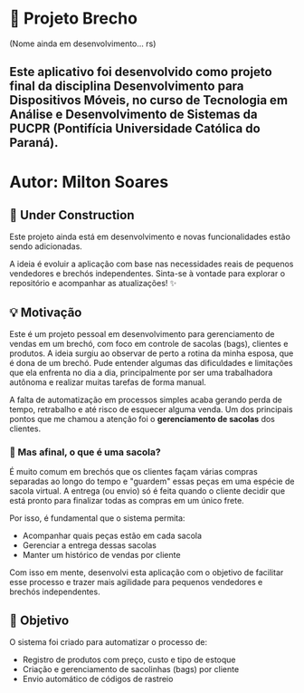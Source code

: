 # 🧵 Projeto Brecho
(Nome ainda em desenvolvimento... rs)

## Este aplicativo foi desenvolvido como projeto final da disciplina **Desenvolvimento para Dispositivos Móveis**, no curso de **Tecnologia em Análise e Desenvolvimento de Sistemas** da **PUCPR (Pontifícia Universidade Católica do Paraná)**.
# Autor: Milton Soares

## 🚧 Under Construction

Este projeto ainda está em desenvolvimento e novas funcionalidades estão sendo adicionadas.

A ideia é evoluir a aplicação com base nas necessidades reais de pequenos vendedores e brechós independentes. Sinta-se à vontade para explorar o repositório e acompanhar as atualizações! ✨


## 💡 Motivação

Este é um projeto pessoal em desenvolvimento para gerenciamento de vendas em um brechó, com foco em controle de sacolas (bags), clientes e produtos. A ideia surgiu ao observar de perto a rotina da minha esposa, que é dona de um brechó. Pude entender algumas das dificuldades e limitações que ela enfrenta no dia a dia, principalmente por ser uma trabalhadora autônoma e realizar muitas tarefas de forma manual.

A falta de automatização em processos simples acaba gerando perda de tempo, retrabalho e até risco de esquecer alguma venda. Um dos principais pontos que me chamou a atenção foi o **gerenciamento de sacolas** dos clientes.

### 👜 Mas afinal, o que é uma sacola?

É muito comum em brechós que os clientes façam várias compras separadas ao longo do tempo e "guardem" essas peças em uma espécie de sacola virtual. A entrega (ou envio) só é feita quando o cliente decidir que está pronto para finalizar todas as compras em um único frete.

Por isso, é fundamental que o sistema permita:

- Acompanhar quais peças estão em cada sacola
- Gerenciar a entrega dessas sacolas
- Manter um histórico de vendas por cliente

Com isso em mente, desenvolvi esta aplicação com o objetivo de facilitar esse processo e trazer mais agilidade para pequenos vendedores e brechós independentes.


## 🧠 Objetivo

O sistema foi criado para automatizar o processo de:

- Registro de produtos com preço, custo e tipo de estoque
- Criação e gerenciamento de sacolinhas (bags) por cliente
- Envio automático de códigos de rastreio

